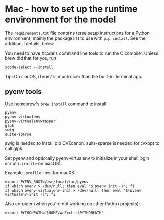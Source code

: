Mac - how to set up the runtime environment for the model
===================================================

The `requirements.txt` file contains terse setup instructions for a Python environment, mainly the package list to use with `pip install`. See the additional details, below.

You need to have Xcode's command line tools to run the C compiler. Unless brew did that for you, run

    xcode-select --install

Tip: On macOS, iTerm2 is much nicer than the built-in Terminal app.

pyenv tools
------------

Use homebrew's `brew install` command to install

    pyenv
    pyenv-virtualenv
    pyenv-virtualenvwrapper
    glpk
    swig
    suite-sparse

swig is needed to install pip CVXcanon.
suite-sparse is needed for cvxopt to call glpk.

Set pyenv and optionally pyenv-virtualenv to initialize in your shell login script (`.profile` on macOS).

Example `.profile` lines for macOS:

    export PYENV_ROOT=/usr/local/var/pyenv
    if which pyenv > /dev/null; then eval "$(pyenv init -)"; fi
    if which pyenv-virtualenv-init > /dev/null; then eval "$(pyenv virtualenv-init -)"; fi

Also consider (when you're not working on other Python projects):

    export PYTHONPATH="$HOME/wcEcoli:$PYTHONPATH"

